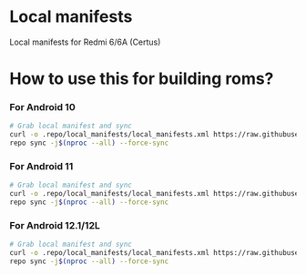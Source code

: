 # Local manifests #
Local manifests for Redmi 6/6A (Certus)
# How to use this for building roms? #
### For Android 10 ###
```bash
# Grab local manifest and sync
curl -o .repo/local_manifests/local_manifests.xml https://raw.githubusercontent.com/hdrd13/local_manifests/main/ten.xml --create-dirs
repo sync -j$(nproc --all) --force-sync
```
### For Android 11 ###
```bash
# Grab local manifest and sync
curl -o .repo/local_manifests/local_manifests.xml https://raw.githubusercontent.com/hdrd13/local_manifests/main/eleven.xml --create-dirs
repo sync -j$(nproc --all) --force-sync
```
### For Android 12.1/12L ###
```bash
# Grab local manifest and sync
curl -o .repo/local_manifests/local_manifests.xml https://raw.githubusercontent.com/hdrd13/local_manifests/main/twelve_one.xml --create-dirs
repo sync -j$(nproc --all) --force-sync
```
